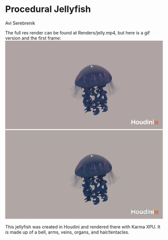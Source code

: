 # Procedural Jellyfish
Avi Serebrenik

The full res render can be found at Renders/jelly.mp4, but here is a gif version and the first frame:
![](Renders/gif.gif)
![](Renders/jelly.1.png)

This jellyfish was created in Houdini and rendered there with Karma XPU.
It is made up of a bell, arms, veins, organs, and hair/tentacles.
